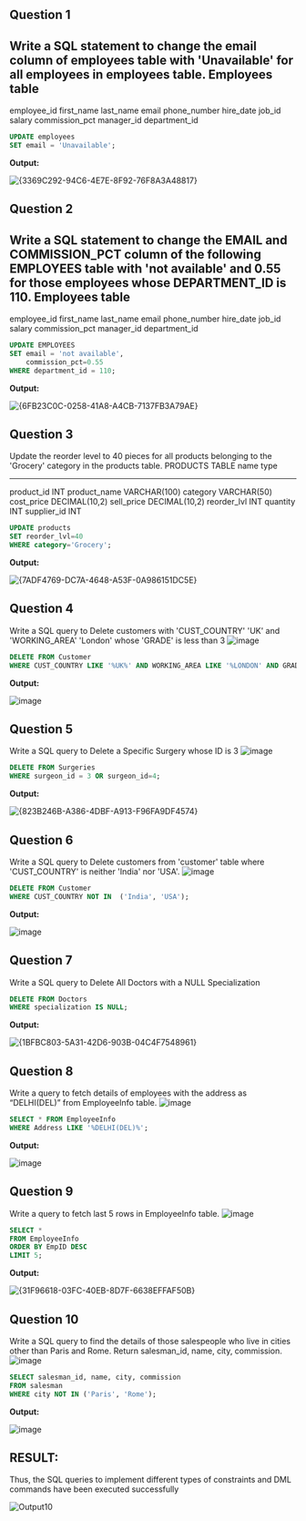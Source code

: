 Question 1
---
Write a SQL statement to change the email column of employees table with 'Unavailable' for all employees in employees table.
Employees table
---------------
employee_id
first_name
last_name
email
phone_number
hire_date
job_id
salary
commission_pct
manager_id
department_id

```sql
UPDATE employees
SET email = 'Unavailable';
```
**Output:**

![{3369C292-94C6-4E7E-8F92-76F8A3A48817}](https://github.com/user-attachments/assets/d8e7f1c2-177b-4505-b9b2-94882a503ee3)

**Question 2**
---
Write a SQL statement to change the EMAIL and COMMISSION_PCT column of the following EMPLOYEES table with 'not available' and 0.55 for those employees whose DEPARTMENT_ID is 110.
Employees table
---------------
employee_id
first_name
last_name
email
phone_number
hire_date
job_id
salary
commission_pct
manager_id
department_id

```sql
UPDATE EMPLOYEES
SET email = 'not available',
    commission_pct=0.55
WHERE department_id = 110;
```
**Output:**

![{6FB23C0C-0258-41A8-A4CB-7137FB3A79AE}](https://github.com/user-attachments/assets/2541ba62-6db2-4fb4-b484-4538d7b8eecc)

**Question 3**
---
Update the reorder level to 40 pieces for all products belonging to the 'Grocery' category in the products table.
PRODUCTS TABLE
name               type
-----------------  ---------------
product_id         INT
product_name       VARCHAR(100)
category           VARCHAR(50)
cost_price         DECIMAL(10,2)
sell_price         DECIMAL(10,2)
reorder_lvl        INT
quantity           INT
supplier_id        INT

```sql
UPDATE products
SET reorder_lvl=40
WHERE category='Grocery';
```
**Output:**

![{7ADF4769-DC7A-4648-A53F-0A986151DC5E}](https://github.com/user-attachments/assets/a6475b9a-36cc-4135-a08c-0f2d148ffa5f)

**Question 4**
---
Write a SQL query to Delete customers with 'CUST_COUNTRY' 'UK' and 'WORKING_AREA' 'London' whose 'GRADE' is less than 3
![image](https://github.com/user-attachments/assets/ce2f8a14-a5d2-430f-8b18-ab4e5c235e8f)
```sql
DELETE FROM Customer
WHERE CUST_COUNTRY LIKE '%UK%' AND WORKING_AREA LIKE '%LONDON' AND GRADE < 3;
```
**Output:**

![image](https://github.com/user-attachments/assets/ca87b0a6-5997-46bb-8f39-d83003f2c4b6)

**Question 5**
---
Write a SQL query to Delete a Specific Surgery whose ID is 3
![image](https://github.com/user-attachments/assets/d7a11f2f-3924-4990-b829-a511489a5cc2)

```sql
DELETE FROM Surgeries
WHERE surgeon_id = 3 OR surgeon_id=4;
```
**Output:**

![{823B246B-A386-4DBF-A913-F96FA9DF4574}](https://github.com/user-attachments/assets/dd4874fd-43e8-4232-9b51-18909965f00d)

**Question 6**
---
Write a SQL query to Delete customers from 'customer' table where 'CUST_COUNTRY' is neither 'India' nor 'USA'.
![image](https://github.com/user-attachments/assets/dc03d99c-c094-44ce-a861-d08dacfcf197)

```sql
DELETE FROM Customer
WHERE CUST_COUNTRY NOT IN  ('India', 'USA'); 
```
**Output:**

![image](https://github.com/user-attachments/assets/ca0f244a-43f4-4dca-a3a7-e37b4c138db0)

**Question 7**
---
Write a SQL query to Delete All Doctors with a NULL Specialization

```sql
DELETE FROM Doctors
WHERE specialization IS NULL;
```
**Output:**

![{1BFBC803-5A31-42D6-903B-04C4F7548961}](https://github.com/user-attachments/assets/ca69037d-ad15-4665-a7f4-1d4535d220cd)

**Question 8**
---
Write a query to fetch details of employees with the address as “DELHI(DEL)” from EmployeeInfo table.
![image](https://github.com/user-attachments/assets/d19cb403-91ed-44c0-b162-c20e0b3c385e)

```sql
SELECT * FROM EmployeeInfo
WHERE Address LIKE '%DELHI(DEL)%';
```
**Output:**

![image](https://github.com/user-attachments/assets/0b02bd82-cebd-4e87-9fef-de619378dcf5)

**Question 9**
---
Write a query to fetch last 5 rows in EmployeeInfo table.
![image](https://github.com/user-attachments/assets/2dc65dfc-bf60-4ea9-8c3d-1dd7e7a8e095)

```sql
SELECT *
FROM EmployeeInfo
ORDER BY EmpID DESC
LIMIT 5;
```
**Output:**

![{31F96618-03FC-40EB-8D7F-6638EFFAF50B}](https://github.com/user-attachments/assets/d42ecb1d-52c3-401a-a7db-ab9df8dde820)

**Question 10**
---
Write a SQL query to find the details of those salespeople who live in cities other than Paris and Rome. Return salesman_id, name, city, commission.
![image](https://github.com/user-attachments/assets/7bd274da-0134-4ae2-9aa1-fb9f122afa62)

```sql
SELECT salesman_id, name, city, commission
FROM salesman
WHERE city NOT IN ('Paris', 'Rome');
```
**Output:**

![image](https://github.com/user-attachments/assets/70e6747c-7dc2-4a98-b8ed-6fd3a1a8f17b)

## RESULT:
Thus, the SQL queries to implement different types of constraints and DML commands have been executed successfully

![Output10](output.png)
